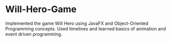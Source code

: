 # Will-Hero-Game
Implemented the game Will Hero using JavaFX and Object-Oriented Programming concepts. Used timelines and learned basics of animation and event driven programming.

